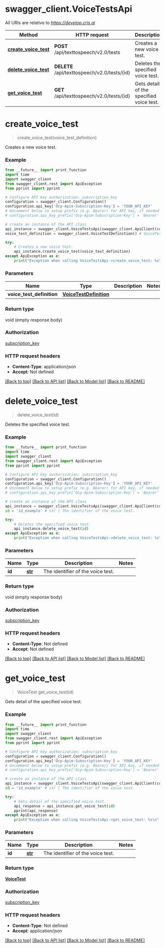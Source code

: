 # swagger_client.VoiceTestsApi

All URIs are relative to *https://develop.cris.ai*

Method | HTTP request | Description
------------- | ------------- | -------------
[**create_voice_test**](VoiceTestsApi.md#create_voice_test) | **POST** /api/texttospeech/v2.0/tests | Creates a new voice test.
[**delete_voice_test**](VoiceTestsApi.md#delete_voice_test) | **DELETE** /api/texttospeech/v2.0/tests/{id} | Deletes the specified voice test.
[**get_voice_test**](VoiceTestsApi.md#get_voice_test) | **GET** /api/texttospeech/v2.0/tests/{id} | Gets detail of the specified voice test.


# **create_voice_test**
> create_voice_test(voice_test_definition)

Creates a new voice test.

### Example
```python
from __future__ import print_function
import time
import swagger_client
from swagger_client.rest import ApiException
from pprint import pprint

# Configure API key authorization: subscription_key
configuration = swagger_client.Configuration()
configuration.api_key['Ocp-Apim-Subscription-Key'] = 'YOUR_API_KEY'
# Uncomment below to setup prefix (e.g. Bearer) for API key, if needed
# configuration.api_key_prefix['Ocp-Apim-Subscription-Key'] = 'Bearer'

# create an instance of the API class
api_instance = swagger_client.VoiceTestsApi(swagger_client.ApiClient(configuration))
voice_test_definition = swagger_client.VoiceTestDefinition() # VoiceTestDefinition | 

try:
    # Creates a new voice test.
    api_instance.create_voice_test(voice_test_definition)
except ApiException as e:
    print("Exception when calling VoiceTestsApi->create_voice_test: %s\n" % e)
```

### Parameters

Name | Type | Description  | Notes
------------- | ------------- | ------------- | -------------
 **voice_test_definition** | [**VoiceTestDefinition**](VoiceTestDefinition.md)|  | 

### Return type

void (empty response body)

### Authorization

[subscription_key](../README.md#subscription_key)

### HTTP request headers

 - **Content-Type**: application/json
 - **Accept**: Not defined

[[Back to top]](#) [[Back to API list]](../README.md#documentation-for-api-endpoints) [[Back to Model list]](../README.md#documentation-for-models) [[Back to README]](../README.md)

# **delete_voice_test**
> delete_voice_test(id)

Deletes the specified voice test.

### Example
```python
from __future__ import print_function
import time
import swagger_client
from swagger_client.rest import ApiException
from pprint import pprint

# Configure API key authorization: subscription_key
configuration = swagger_client.Configuration()
configuration.api_key['Ocp-Apim-Subscription-Key'] = 'YOUR_API_KEY'
# Uncomment below to setup prefix (e.g. Bearer) for API key, if needed
# configuration.api_key_prefix['Ocp-Apim-Subscription-Key'] = 'Bearer'

# create an instance of the API class
api_instance = swagger_client.VoiceTestsApi(swagger_client.ApiClient(configuration))
id = 'id_example' # str | The identifier of the voice test.

try:
    # Deletes the specified voice test.
    api_instance.delete_voice_test(id)
except ApiException as e:
    print("Exception when calling VoiceTestsApi->delete_voice_test: %s\n" % e)
```

### Parameters

Name | Type | Description  | Notes
------------- | ------------- | ------------- | -------------
 **id** | [**str**](.md)| The identifier of the voice test. | 

### Return type

void (empty response body)

### Authorization

[subscription_key](../README.md#subscription_key)

### HTTP request headers

 - **Content-Type**: Not defined
 - **Accept**: Not defined

[[Back to top]](#) [[Back to API list]](../README.md#documentation-for-api-endpoints) [[Back to Model list]](../README.md#documentation-for-models) [[Back to README]](../README.md)

# **get_voice_test**
> VoiceTest get_voice_test(id)

Gets detail of the specified voice test.

### Example
```python
from __future__ import print_function
import time
import swagger_client
from swagger_client.rest import ApiException
from pprint import pprint

# Configure API key authorization: subscription_key
configuration = swagger_client.Configuration()
configuration.api_key['Ocp-Apim-Subscription-Key'] = 'YOUR_API_KEY'
# Uncomment below to setup prefix (e.g. Bearer) for API key, if needed
# configuration.api_key_prefix['Ocp-Apim-Subscription-Key'] = 'Bearer'

# create an instance of the API class
api_instance = swagger_client.VoiceTestsApi(swagger_client.ApiClient(configuration))
id = 'id_example' # str | The identifier of the voice test.

try:
    # Gets detail of the specified voice test.
    api_response = api_instance.get_voice_test(id)
    pprint(api_response)
except ApiException as e:
    print("Exception when calling VoiceTestsApi->get_voice_test: %s\n" % e)
```

### Parameters

Name | Type | Description  | Notes
------------- | ------------- | ------------- | -------------
 **id** | [**str**](.md)| The identifier of the voice test. | 

### Return type

[**VoiceTest**](VoiceTest.md)

### Authorization

[subscription_key](../README.md#subscription_key)

### HTTP request headers

 - **Content-Type**: Not defined
 - **Accept**: application/json

[[Back to top]](#) [[Back to API list]](../README.md#documentation-for-api-endpoints) [[Back to Model list]](../README.md#documentation-for-models) [[Back to README]](../README.md)

